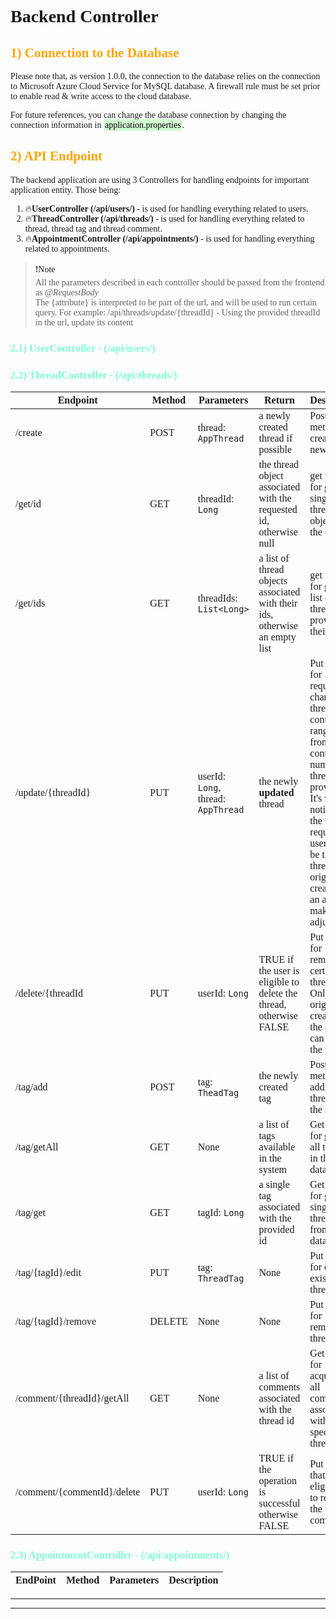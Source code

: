 
# Backend Controller 

## 1) Connection to the Database
Please note that, as version 1.0.0, the connection to the database relies on the connection to
Microsoft Azure Cloud Service for MySQL database. A firewall rule must be set prior to enable read & write access to the
cloud database. 

For future references, you can change the database connection by changing the connection information in <mark class="green_marker">application.properties</mark>.

## 2) API Endpoint

The backend application are using 3 Controllers for handling endpoints for important application entity. Those being: 
1. 🔥**UserController (/api/users/)** - is used for handling everything related to users.
2. 🔥**ThreadController (/api/threads/)** - is used for handling everything related to thread, thread tag and thread comment.
3. 🔥**AppointmentController (/api/appointments/)** - is used for handling everything related to appointments.

> ❗<a>Note</a><br>
> All the parameters described in each controller should be passed from the frontend as *@RequestBody*<br>
> The {attribute} is interpreted to be part of the url, and will be used to run certain query. For example:
> /api/threads/update/{threadId} - Using the provided threadId in the url, update its content


### 2.1) UserController - (/api/users/)


### 2.2) ThreadController - (/api/threads/)

| Endpoint                   | Method | Parameters                          | Return                                                                      | Description                                                                                                                                                                                                                                 |
|----------------------------|--------|-------------------------------------|-----------------------------------------------------------------------------|---------------------------------------------------------------------------------------------------------------------------------------------------------------------------------------------------------------------------------------------|
| /create                    | POST   | thread: `AppThread`                 | a newly created thread if possible                                          | Post method for creating new thread                                                                                                                                                                                                         |
| /get/id                    | GET    | threadId: `Long`                    | the thread object associated with the requested id, otherwise null          | get method for getting a single thread object from the database                                                                                                                                                                             |
| /get/ids                   | GET    | threadIds: `List<Long>`             | a list of thread objects associated with their ids, otherwise an empty list | get method for getting a list of threads provided by their ids                                                                                                                                                                              |
| /update/{threadId}         | PUT    | userId: `Long`, thread: `AppThread` | the newly **updated** thread                                                | Put method for requesting a change in thread content, this ranging from thread content, a number of thread tags provided. It's worth noting that the requested user, must be the thread original creator or an admin to make the adjustment |
| /delete/{threadId          | PUT    | userId: `Long`                      | TRUE if the user is eligible to delete the thread, otherwise FALSE          | Put method for removing a certain thread. Only the original creator and the admin can remove the thread                                                                                                                                     |
| /tag/add                   | POST   | tag: `TheadTag`                     | the newly created tag                                                       | Post method for adding new thread to the system                                                                                                                                                                                             |
| /tag/getAll                | GET    | None                                | a list of tags available in the system                                      | Get method for getting all the tags in the database                                                                                                                                                                                         |
| /tag/get                   | GET    | tagId: `Long`                       | a single tag associated with the provided id                                | Get method for getting a single thread tag from the database                                                                                                                                                                                |
| /tag/{tagId}/edit          | PUT    | tag: `ThreadTag`                    | None                                                                        | Put method for editing existing thread tag                                                                                                                                                                                                  |
| /tag/{tagId}/remove        | DELETE | None                                | None                                                                        | Put method for removing thread tag                                                                                                                                                                                                          |
| /comment/{threadId}/getAll | GET    | None                                | a list of comments associated with the thread id                            | Get method for acquiring all comments associated with a specific thread id                                                                                                                                                                  |
| /comment/{commentId}/delete | PUT    | userId: `Long`                      | TRUE if the operation is successful otherwise FALSE                         | Put method that allows eligible user to remove the thread comment                                                                                                                                                                           |

### 2.3) AppointmentController - (/api/appointments/)

<table> 
    <thead>
        <th>EndPoint</th>
        <th>Method</th>
        <th>Parameters</th>
        <th>Description</th>
    </thead>
    <tbody>
    </tbody>
</table>



---
<head>
<style> 
    body { 
        font-family: "Space Grotesk";
    }

    h1 {
        color: red;
    }

    h2 {
        color: orange;
    }

    h3 {
        color: aquamarine;
    }

    .green_marker { 
        border-radius: 5px;
        padding: 2px;
        color: black;
        background-color: #BBFABBA6;
    }

</style>
    </head>

---
[//]: # (table template)
[//]: # (<table> )

[//]: # (    <thead>)

[//]: # (        <th>EndPoint</th>)

[//]: # (        <th>Method</th>)

[//]: # (        <th>Parameters</th>)

[//]: # (        <th>Description</th>)

[//]: # (    </thead>)

[//]: # (    <tbody>)

[//]: # (    </tbody>)

[//]: # (</table>)
